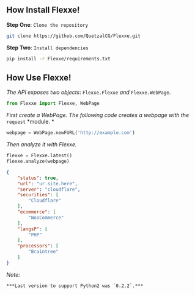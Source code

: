 ## How Install Flexxe!

**Step One**: `Clone the repository`

```bash
git clone https://github.com/QuetzalCG/Flexxe.git
```


**Step Two**: `Install dependencies`

```bash
pip install -r Flexxe/requirements.txt
```



## How Use Flexxe!
*The API exposes two objects*: ``Flexxe.Flexxe`` *and* ``Flexxe.WebPage``. 

```python
from Flexxe import Flexxe, WebPage
```

*First create a WebPage. The following code creates a webpage with the* ``request`` *module. *

```python
webpage = WebPage.newFURL('http://example.com')
```

*Then analyze it with Flexxe.*

```python
flexxe = Flexxe.latest()
flexxe.analyze(webpage)
```
```json
{
    "status": true,
    "url": "ur.site.here",
    "server": "cloudflare",
    "securities": [
        "Cloudflare"
    ],
    "ecommerce": [
        "WooCommerce"
    ],
    "langsP": [
        "PHP"
    ],
    "processors": [
        "Braintree"
    ]
}
```


*Note:*

    ***Last version to support Python2 was `0.2.2`.***  